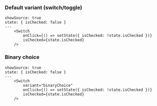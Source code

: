 ### Default variant (switch/toggle)

```react
showSource: true
state: { isChecked: false }
---
	<Switch
		onClick={() => setState({ isChecked: !state.isChecked })}
		isChecked={state.isChecked}
	/>
```

### Binary choice

```react
showSource: true
state: { isChecked: false }
---
	<Switch
		variant="binaryChoice"
		onClick={() => setState({ isChecked: !state.isChecked })}
		isChecked={state.isChecked}
	/>
```
